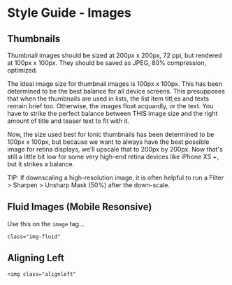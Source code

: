 # Style Guide - Images

## Thumbnails

Thumbnail images should be sized at 200px x 200px, 72 ppi, but rendered at 100px x 100px. They should be saved as JPEG, 80% compression, optimized.

The ideal image size for thumbnail images is 100px x 100px. This has been determined to be the best balance for all device screens. This presupposes that when the thumbnails are used in lists, the list item titl;es and texts remain brief too. Otherwise, the images float acquardly, or the text. You have to strike the perfect balance between THIS image size and the right amount of title and teaser text to fit with it.

Now, the size used best for Ionic thumbnails has been determined to be 100px x 100px, but because we want to always have the best possible image for retina displays, we'll upscale that to 200px by 200px. Now that's still a little bit low for some very high-end retina devices like iPhone XS +, but it strikes a balance.

TIP: If downscaling a high-resolution image, it is often helpful to run a Filter > Sharpen > Unsharp Mask (50%) after the down-scale.

## Fluid Images (Mobile Resonsive)

Use this on the `image` tag...

```
class="img-fluid"
```

## Aligning Left

`<img class="alignleft"` 
